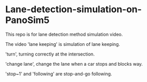# Lane-detection-simulation-on-PanoSim5

This repo is for lane detection method simulation video.

The video 'lane keeping' is simulation of lane keeping.

'turn', turning correctly at the intersection.

'change lane', change the lane when a car stops and blocks way.

'stop~1' and 'following' are stop-and-go following.
